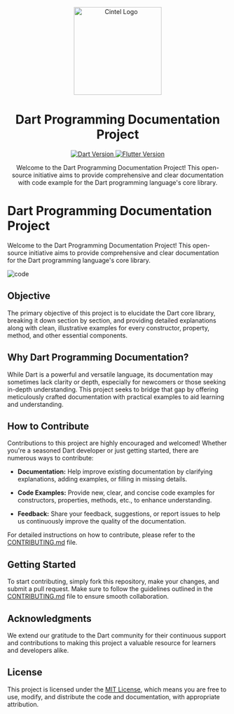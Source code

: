 <!-- Project Logo -->
<p align="center">
  <img src="https://github.com/xeron56/dart_programming/assets/11449967/bfe217a8-7f9a-4df6-b610-59208baa6898" alt="Cintel Logo" width="200">
</p>


<!-- Project Title -->
<h1 align="center">Dart Programming Documentation Project</h1>

<!-- Version Information -->
<p align="center">
  <a href="https://github.com/dart-lang/sdk/releases">
    <img src="https://img.shields.io/badge/Dart-v3.3.4-green" alt="Dart Version">
  </a>
  <a href="https://flutter.dev/docs/development/tools/sdk/releases">
    <img src="https://img.shields.io/badge/Flutter-v3.196-blue" alt="Flutter Version">
  </a>
</p>

<!-- Fancy Starting -->
<p align="center">
  Welcome to the Dart Programming Documentation Project! This open-source initiative aims to provide comprehensive and clear documentation with code example for the Dart programming language's core library.
</p>



# Dart Programming Documentation Project

Welcome to the Dart Programming Documentation Project! This open-source initiative aims to provide comprehensive and clear documentation for the Dart programming language's core library.

![code](https://github.com/xeron56/dart_programming/assets/11449967/1cfda0ff-9918-458f-be04-c3174df3c029)


## Objective

The primary objective of this project is to elucidate the Dart core library, breaking it down section by section, and providing detailed explanations along with clean, illustrative examples for every constructor, property, method, and other essential components.

## Why Dart Programming Documentation?

While Dart is a powerful and versatile language, its documentation may sometimes lack clarity or depth, especially for newcomers or those seeking in-depth understanding. This project seeks to bridge that gap by offering meticulously crafted documentation with practical examples to aid learning and understanding.

## How to Contribute

Contributions to this project are highly encouraged and welcomed! Whether you're a seasoned Dart developer or just getting started, there are numerous ways to contribute:

- **Documentation:** Help improve existing documentation by clarifying explanations, adding examples, or filling in missing details.
- **Code Examples:** Provide new, clear, and concise code examples for constructors, properties, methods, etc., to enhance understanding.

- **Feedback:** Share your feedback, suggestions, or report issues to help us continuously improve the quality of the documentation.

For detailed instructions on how to contribute, please refer to the [CONTRIBUTING.md](CONTRIBUTING.md) file.

## Getting Started

To start contributing, simply fork this repository, make your changes, and submit a pull request. Make sure to follow the guidelines outlined in the [CONTRIBUTING.md](CONTRIBUTING.md) file to ensure smooth collaboration.


## Acknowledgments

We extend our gratitude to the Dart community for their continuous support and contributions to making this project a valuable resource for learners and developers alike.

## License

This project is licensed under the [MIT License](LICENSE), which means you are free to use, modify, and distribute the code and documentation, with appropriate attribution.
